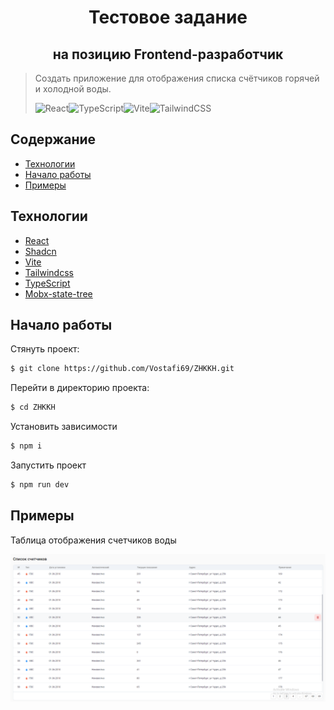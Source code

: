 <h1 align="center">Тестовое задание</h1>
<h2 align="center">на позицию Frontend-разработчик</h2>

> Создать приложение для отображения списка счётчиков горячей и холодной воды.
>
> ![React](https://img.shields.io/badge/react-%2320232a.svg?style=for-the-badge&logo=react&logoColor=%2361DAFB)![TypeScript](https://img.shields.io/badge/typescript-%23007ACC.svg?style=for-the-badge&logo=typescript&logoColor=white)![Vite](https://img.shields.io/badge/vite-%23646CFF.svg?style=for-the-badge&logo=vite&logoColor=white)![TailwindCSS](https://img.shields.io/badge/tailwindcss-%2338B2AC.svg?style=for-the-badge&logo=tailwind-css&logoColor=white)

## Содержание

- [Технологии](#технологии)
- [Начало работы](#начало-работы)
- [Примеры](#Примеры)

## Технологии

- [React](https://react.dev/)
- [Shadcn](https://ui.shadcn.com/docs/components/accordion)
- [Vite](https://vitejs.dev/)
- [Tailwindcss](https://tailwindcss.com/)
- [TypeScript](https://www.typescriptlang.org/)
- [Mobx-state-tree](https://mobx-state-tree.js.org/intro/welcome)

## Начало работы

Стянуть проект:

```sh
$ git clone https://github.com/Vostafi69/ZHKKH.git
```

Перейти в директорию проекта:

```sh
$ cd ZHKKH
```

Установить зависимости

```sh
$ npm i
```

Запустить проект

```sh
$ npm run dev
```

## Примеры

Таблица отображения счетчиков воды

![Таблица отображения счетчиков воды](https://github.com/Vostafi69/ZHKKH/raw/master/examples/example.png)
